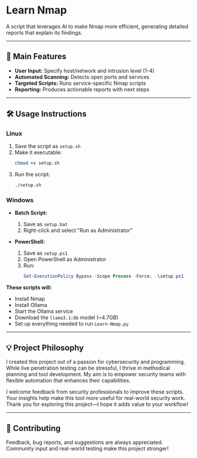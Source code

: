 # Learn Nmap

A script that leverages AI to make Nmap more efficient, generating detailed reports that explain its findings.

---

## 🚀 Main Features

- **User Input:** Specify host/network and intrusion level (1-4)
- **Automated Scanning:** Detects open ports and services
- **Targeted Scripts:** Runs service-specific Nmap scripts
- **Reporting:** Produces actionable reports with next steps

---

## 🛠️ Usage Instructions

### Linux

1. Save the script as `setup.sh`
2. Make it executable:
    ```bash
    chmod +x setup.sh
    ```
3. Run the script:
    ```bash
    ./setup.sh
    ```

### Windows

- **Batch Script:**
  1. Save as `setup.bat`
  2. Right-click and select "Run as Administrator"

- **PowerShell:**
  1. Save as `setup.ps1`
  2. Open PowerShell as Administrator
  3. Run:
      ```powershell
      Set-ExecutionPolicy Bypass -Scope Process -Force; .\setup.ps1
      ```

**These scripts will:**
- Install Nmap
- Install Ollama
- Start the Ollama service
- Download the `llama3.1:8b` model (~4.7GB)
- Set up everything needed to run `Learn-Nmap.py`

---

## 💡 Project Philosophy

I created this project out of a passion for cybersecurity and programming. While live penetration testing can be stressful, I thrive in methodical planning and tool development. My aim is to empower security teams with flexible automation that enhances their capabilities.

I welcome feedback from security professionals to improve these scripts. Your insights help make this tool more useful for real-world security work. Thank you for exploring this project—I hope it adds value to your workflow!

---

## 🤝 Contributing

Feedback, bug reports, and suggestions are always appreciated. Community input and real-world testing make this project stronger!

